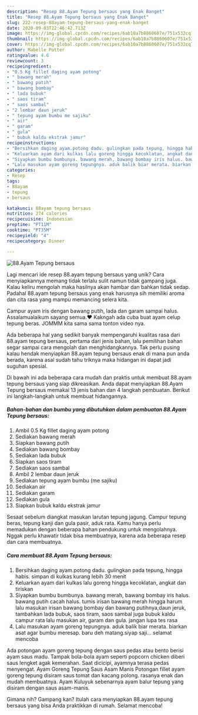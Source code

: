 ```yaml
---
description: "Resep 88.Ayam Tepung bersaus yang Enak Banget"
title: "Resep 88.Ayam Tepung bersaus yang Enak Banget"
slug: 222-resep-88ayam-tepung-bersaus-yang-enak-banget
date: 2020-09-03T22:46:42.713Z
image: https://img-global.cpcdn.com/recipes/6ab10a7b8860607e/751x532cq70/88ayam-tepung-bersaus-foto-resep-utama.jpg
thumbnail: https://img-global.cpcdn.com/recipes/6ab10a7b8860607e/751x532cq70/88ayam-tepung-bersaus-foto-resep-utama.jpg
cover: https://img-global.cpcdn.com/recipes/6ab10a7b8860607e/751x532cq70/88ayam-tepung-bersaus-foto-resep-utama.jpg
author: Mabelle Potter
ratingvalue: 4.6
reviewcount: 3
recipeingredient:
- "0.5 Kg fillet daging ayam potong"
- " bawang merah"
- " bawang putih"
- " bawang bombay"
- " lada bubuk"
- " saos tiram"
- " saos sambal"
- "2 lembar daun jeruk"
- " tepung ayam bumbu me sajiku"
- " air"
- " garam"
- " gula"
- " bubuk kaldu ekstrak jamur"
recipeinstructions:
- "Bersihkan daging ayam.potong dadu. gulingkan pada tepung, hingga habis. simpan di kulkas kurang lebih 30 menit"
- "Keluarkan ayam dari kulkas lalu goreng hingga kecoklatan, angkat dan tiriskan"
- "Siyapkan bumbu bumbunya. bawang merah, bawang bombay iris halus. bawang putih cacah halus. tumis irisan bawang merah hingga harum lalu masukan irisan bawang bombay dan bawang putihnya,daun jeruk, tambahkan lada bubuk, saos tiram, saos sambal juga bubuk kaldu campur rata lalu masukan air, garam dan gula. jangan lupa tes rasa"
- "Lalu masukan ayam goreng tepungnya. aduk balik biar merata. biarkan asat agar bumbu meresap. baru deh matang.siyap saji... selamat mencoba"
categories:
- Resep
tags:
- 88ayam
- tepung
- bersaus

katakunci: 88ayam tepung bersaus 
nutrition: 274 calories
recipecuisine: Indonesian
preptime: "PT11M"
cooktime: "PT35M"
recipeyield: "4"
recipecategory: Dinner

---
```



![88.Ayam Tepung bersaus](https://img-global.cpcdn.com/recipes/6ab10a7b8860607e/751x532cq70/88ayam-tepung-bersaus-foto-resep-utama.jpg)

Lagi mencari ide resep 88.ayam tepung bersaus yang unik? Cara menyiapkannya memang tidak terlalu sulit namun tidak gampang juga. Kalau keliru mengolah maka hasilnya akan hambar dan bahkan tidak sedap. Padahal 88.ayam tepung bersaus yang enak harusnya sih memiliki aroma dan cita rasa yang mampu memancing selera kita.

Campur ayam iris dengan bawang putih, lada dan garam sampai halus. Assalamualaikum sayang semua.❤ Kakngah ada cuba buat ayam celup tepung beras. JOMMM kita sama sama tonton video nya.

Ada beberapa hal yang sedikit banyak mempengaruhi kualitas rasa dari 88.ayam tepung bersaus, pertama dari jenis bahan, lalu pemilihan bahan segar sampai cara mengolah dan menghidangkannya. Tak perlu pusing kalau hendak menyiapkan 88.ayam tepung bersaus enak di mana pun anda berada, karena asal sudah tahu triknya maka hidangan ini dapat jadi suguhan spesial.


Di bawah ini ada beberapa cara mudah dan praktis untuk membuat 88.ayam tepung bersaus yang siap dikreasikan. Anda dapat menyiapkan 88.Ayam Tepung bersaus memakai 13 jenis bahan dan 4 langkah pembuatan. Berikut ini langkah-langkah untuk membuat hidangannya.

<!--inarticleads1-->

##### Bahan-bahan dan bumbu yang dibutuhkan dalam pembuatan 88.Ayam Tepung bersaus:

1. Ambil 0.5 Kg fillet daging ayam potong
1. Sediakan  bawang merah
1. Siapkan  bawang putih
1. Sediakan  bawang bombay
1. Sediakan  lada bubuk
1. Siapkan  saos tiram
1. Sediakan  saos sambal
1. Ambil 2 lembar daun jeruk
1. Sediakan  tepung ayam bumbu (me sajiku)
1. Sediakan  air
1. Sediakan  garam
1. Sediakan  gula
1. Siapkan  bubuk kaldu ekstrak jamur


Sesaat sebelum diangkat masukan larutan tepung jagung. Campur tepung beras, tepung kanji dan gula pasir, aduk rata. Kamu hanya perlu memadukan dengan beberapa bahan pendukung untuk mengolahnya. Nggak perlu khawatir tidak bisa membuatnya, karena ada beberapa resep dan cara membuatnya. 

<!--inarticleads2-->

##### Cara membuat 88.Ayam Tepung bersaus:

1. Bersihkan daging ayam.potong dadu. gulingkan pada tepung, hingga habis. simpan di kulkas kurang lebih 30 menit
1. Keluarkan ayam dari kulkas lalu goreng hingga kecoklatan, angkat dan tiriskan
1. Siyapkan bumbu bumbunya. bawang merah, bawang bombay iris halus. bawang putih cacah halus. tumis irisan bawang merah hingga harum lalu masukan irisan bawang bombay dan bawang putihnya,daun jeruk, tambahkan lada bubuk, saos tiram, saos sambal juga bubuk kaldu campur rata lalu masukan air, garam dan gula. jangan lupa tes rasa
1. Lalu masukan ayam goreng tepungnya. aduk balik biar merata. biarkan asat agar bumbu meresap. baru deh matang.siyap saji... selamat mencoba


Ada potongan ayam goreng tepung dengan saus pedas atau bento berisi ayam saus madu. Tampak bola-bola ayam seperti popcorn chicken diberi saus lengket agak kemerahan. Saat dicicipi, ayamnya terasa pedas menyengat. Ayam Goreng Tepung Saus Asam Manis Potongan fillet ayam goreng tepung disiram saus tomat dan kacang polong. rasanya enak dan mudah membuatnya. Ayam Kuluyuk sebenarnya ayam balur tepung yang disiram dengan saus asam-manis. 

Gimana nih? Gampang kan? Itulah cara menyiapkan 88.ayam tepung bersaus yang bisa Anda praktikkan di rumah. Selamat mencoba!
